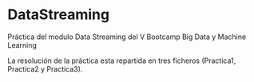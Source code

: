 # DataStreaming

Práctica del modulo Data Streaming del V Bootcamp Big Data y Machine Learning

La resolución de la práctica esta repartida en tres ficheros (Practica1, Practica2 y Practica3).
